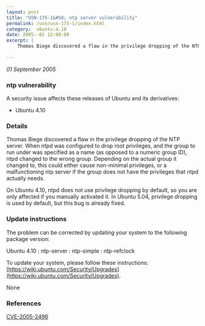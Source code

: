 ```yaml
---
layout: post
title: "USN-175-1&#58; ntp server vulnerability"
permalink: /usn/usn-175-1/index.html
category:  ubuntu-4.10
date: 2005--01 12:00:00
excerpt: |
    Thomas Biege discovered a flaw in the privilege dropping of the NTP server. When ntpd was configured to drop root privileges, and the group to run under was specified as a name (as opposed to a numeric group ID), ntpd changed to the wrong group. Depending on the actual group it changed to, this could either cause non-minimal privileges, or a malfunctioning ntp server if the group does not have the privileges that ntpd actually needs.
    
--- 
```

 
 

*01 September 2005*

### ntp vulnerability

A security issue affects these releases of Ubuntu and its derivatives:

* Ubuntu 4.10

### Details

Thomas Biege discovered a flaw in the privilege dropping of the NTP server. When ntpd was configured to drop root privileges, and the group to run under was specified as a name (as opposed to a numeric group ID), ntpd changed to the wrong group. Depending on the actual group it changed to, this could either cause non-minimal privileges, or a malfunctioning ntp server if the group does not have the privileges that ntpd actually needs.

On Ubuntu 4.10, ntpd does not use privilege dropping by default, so you are only affected if you manually activated it. In Ubuntu 5.04, privilege dropping is used by default, but this bug is already fixed.

### Update instructions

The problem can be corrected by updating your system to the following package version:

Ubuntu 4.10
 : ntp-server 
 : ntp-simple 
 : ntp-refclock 

To update your system, please follow these instructions: [https://wiki.ubuntu.com/Security/Upgrades](https://wiki.ubuntu.com/Security/Upgrades).

None

### References

 
 [CVE-2005-2496](http://people.ubuntu.com/~ubuntu-security/cve/CVE-2005-2496)
 

